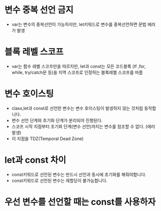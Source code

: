 # 변수 중복 선언 금지
  * var는 변수의 중복선언이 가능하지만, let키워드로 변수를 중복선언하면 문법 에러가 발생
  
# 블록 레벨 스코프
  * var는 함수 레벨 스코프만을 따르지만, let과 const는 모든 코드블록 (If ,for, while, try/catch문 등)을 지역 스코프로 인정하는 블록레벨 스코프를 따름

# 변수 호이스팅
  * class,let과 const로 선언한 변수는 변수 호이스팅이 발생하지 않는 것처럼 동작합니다.
  * 변수 선언 단계와 초기화 단계가 분리되어 진행된다.
  * 스코프 시작 지점부터 초기화 단계(변수 선언)까지는 변수를 참조할 수 없다. (에러 발생)
  * 이 지점을 TDZ(Temporal Dead Zone)

# let과 const 차이
  * const키워드로 선언된 변수는 반드시 선언과 동시에 초기화를 해줘야합니다.
  * const키워드로 선언된 변수는 재할당이 불가능합니다.

# 우선 변수를 선언할 때는 const를 사용하자
